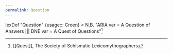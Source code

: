 ```yaml
---
permalink: Question
---
```

lexDef "Question" {usage::: Croen} < N.B. "ARIA var = A Question of Answers ||| DNE var = A Quest of Questions"[^QuestionCroen]

[^QuestionCroen]: [[Quest]], The Society of Schismatic Lexicomythographers
